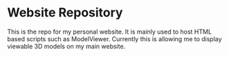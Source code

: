 # Website Repository
This is the repo for my personal website. It is mainly used to host HTML based scripts such as ModelViewer. Currently this is allowing me to display viewable 3D models on my main website.

